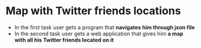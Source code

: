 # Map with Twitter friends locations

- In the first task user gets a program that **navigates him through json file**
- In the second task user gets a web application that gives him **a map with all his Twitter friends located on it**
